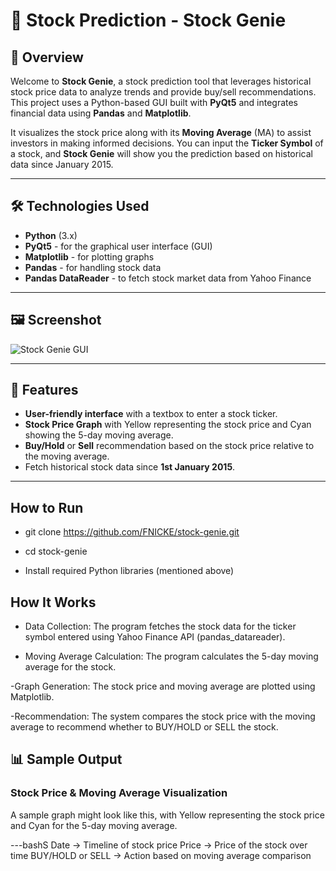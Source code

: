 # 🚀 Stock Prediction - Stock Genie

## 📖 Overview

Welcome to **Stock Genie**, a stock prediction tool that leverages historical stock price data to analyze trends and provide buy/sell recommendations. This project uses a Python-based GUI built with **PyQt5** and integrates financial data using **Pandas** and **Matplotlib**.

It visualizes the stock price along with its **Moving Average** (MA) to assist investors in making informed decisions. You can input the **Ticker Symbol** of a stock, and **Stock Genie** will show you the prediction based on historical data since January 2015.

---

## 🛠️ Technologies Used

- **Python** (3.x)
- **PyQt5** - for the graphical user interface (GUI)
- **Matplotlib** - for plotting graphs
- **Pandas** - for handling stock data
- **Pandas DataReader** - to fetch stock market data from Yahoo Finance

---

## 🖼️ Screenshot

![Stock Genie GUI](./assets/stock_genie_screenshot.png)

---

## 🔧 Features

- **User-friendly interface** with a textbox to enter a stock ticker.
- **Stock Price Graph** with Yellow representing the stock price and Cyan showing the 5-day moving average.
- **Buy/Hold** or **Sell** recommendation based on the stock price relative to the moving average.
- Fetch historical stock data since **1st January 2015**.

---


## How to Run
- git clone https://github.com/FNICKE/stock-genie.git
- cd stock-genie

- Install required Python libraries (mentioned above)

## How It Works
- Data Collection: The program fetches the stock data for the ticker symbol entered using Yahoo 
 Finance API (pandas_datareader).

- Moving Average Calculation: The program calculates the 5-day moving average for the stock.

-Graph Generation: The stock price and moving average are plotted using Matplotlib.

-Recommendation: The system compares the stock price with the moving average to recommend whether to BUY/HOLD or SELL the stock.

## 📊 Sample Output
### Stock Price & Moving Average Visualization
A sample graph might look like this, with Yellow representing the stock price and Cyan for the 5-day moving average.

---bashS
Date -> Timeline of stock price
Price -> Price of the stock over time
BUY/HOLD or SELL -> Action based on moving average comparison

